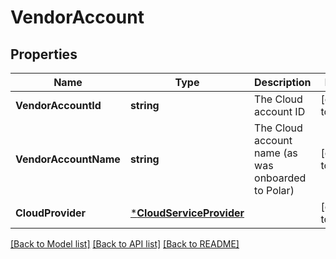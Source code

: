 # VendorAccount

## Properties
Name | Type | Description | Notes
------------ | ------------- | ------------- | -------------
**VendorAccountId** | **string** | The Cloud account ID | [default to null]
**VendorAccountName** | **string** | The Cloud account name (as was onboarded to Polar) | [default to null]
**CloudProvider** | [***CloudServiceProvider**](CloudServiceProvider.md) |  | [default to null]

[[Back to Model list]](../README.md#documentation-for-models) [[Back to API list]](../README.md#documentation-for-api-endpoints) [[Back to README]](../README.md)

